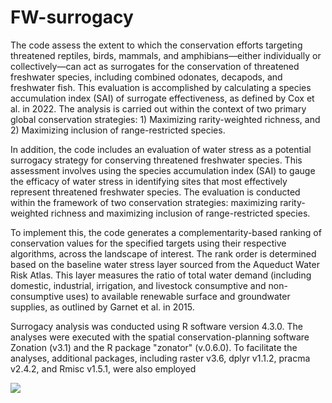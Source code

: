 # FW-surrogacy

The code assess the extent to which the conservation efforts targeting threatened reptiles, birds, mammals, and amphibians—either individually or collectively—can act as surrogates for the conservation of threatened freshwater species, including combined odonates, decapods, and freshwater fish. This evaluation is accomplished by calculating a species accumulation index (SAI) of surrogate effectiveness, as defined by Cox et al. in 2022. The analysis is carried out within the context of two primary global conservation strategies: 1) Maximizing rarity-weighted richness, and 2) Maximizing inclusion of range-restricted species.

In addition, the code includes an evaluation of water stress as a potential surrogacy strategy for conserving threatened freshwater species. This assessment involves using the species accumulation index (SAI) to gauge the efficacy of water stress in identifying sites that most effectively represent threatened freshwater species. The evaluation is conducted within the framework of two conservation strategies: maximizing rarity-weighted richness and maximizing inclusion of range-restricted species.

To implement this, the code generates a complementarity-based ranking of conservation values for the specified targets using their respective algorithms, across the landscape of interest. The rank order is determined based on the baseline water stress layer sourced from the Aqueduct Water Risk Atlas. This layer measures the ratio of total water demand (including domestic, industrial, irrigation, and livestock consumptive and non-consumptive uses) to available renewable surface and groundwater supplies, as outlined by Garnet et al. in 2015.

Surrogacy analysis was conducted using R software version 4.3.0. The analyses were executed with the spatial conservation-planning software Zonation (v3.1) and the R package "zonator" (v.0.6.0). To facilitate the analyses, additional packages, including raster v3.6, dplyr v1.1.2, pracma v2.4.2, and Rmisc v1.5.1, were also employed

<img src="https://zenodo.org/badge/DOI/10.5281/zenodo.10286100.svg">

